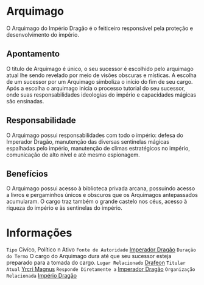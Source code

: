 <!-- TITLE: Arquimago -->
<!-- SUBTITLE: Visão geral sobre Arquimago -->

# Arquimago
O Arquimago do Império Dragão é o feiticeiro responsável pela proteção e desenvolvimento do império.

## Apontamento
O título de Arquimago é único, o seu sucessor é escolhido pelo arquimago atual lhe sendo revelado por meio de visões obscuras e místicas. A escolha de um sucessor por um Arquimago simboliza o início do fim de seu cargo. Após a escolha o arquimago inicia o processo tutorial do seu sucessor, onde suas responsabilidades ideologias do império e capacidades mágicas são ensinadas.

## Responsabilidade
O Arquimago possui responsabilidades com todo o império: defesa do Imperador Dragão, manutenção das diversas sentinelas mágicas espalhadas pelo império, manutenção de climas estratégicos no império, comunicação de alto nível e até mesmo espionagem.

## Benefícios
O Arquimago possui acesso à biblioteca privada arcana, possuindo acesso a livros e pergaminhos únicos e obscuros que os Arquimagos antepassados acumularam. O cargo traz também o grande castelo nos céus, acesso à riqueza do império e às sentinelas do império.

# Informações
`Tipo` Civíco, Político 
n Ativo
`Fonte de Autoridade` [Imperador Dragão](http://localhost/rankings-e-titulos/imperador-dragao#imperador-dragao)
`Duração do Termo` O cargo do Arquimago dura até que seu sucessor esteja preparado para a tomada do cargo.
`Lugar Relacionado` [Drafeon](http://localhost/lugares/plano-material/drafeon#drafeon)
`Titular Atual` [Yrcri Magnus](http://localhost/individuos/yrcri-magnus#yrcri-magnus)
`Responde Diretamente a` [Imperador Dragão](http://localhost/rankings-e-titulos/imperador-dragao#imperador-dragao)
`Organização Relacionada` [Império Dragão](http://localhost/faccoes/nacoes/imperio-dragao#imperio-dragao)


